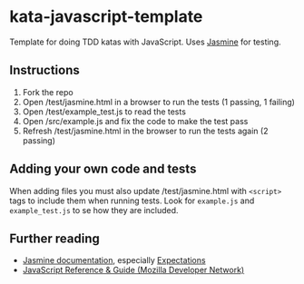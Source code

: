 # kata-javascript-template

Template for doing TDD katas with JavaScript. Uses [Jasmine](https://jasmine.github.io/) for testing.

## Instructions

1. Fork the repo
2. Open /test/jasmine.html in a browser to run the tests (1 passing, 1 failing)
3. Open /test/example_test.js to read the tests
4. Open /src/example.js and fix the code to make the test pass
5. Refresh /test/jasmine.html in the browser to run the tests again (2 passing)

## Adding your own code and tests

When adding files you must also update /test/jasmine.html with `<script>` tags to include them when running tests. Look for `example.js` and `example_test.js` to se how they are included.

## Further reading

- [Jasmine documentation](https://jasmine.github.io/), especially [Expectations](https://jasmine.github.io/2.5/introduction.html#section-Expectations)
- [JavaScript Reference & Guide (Mozilla Developer Network)](https://developer.mozilla.org/en/docs/JavaScript)
